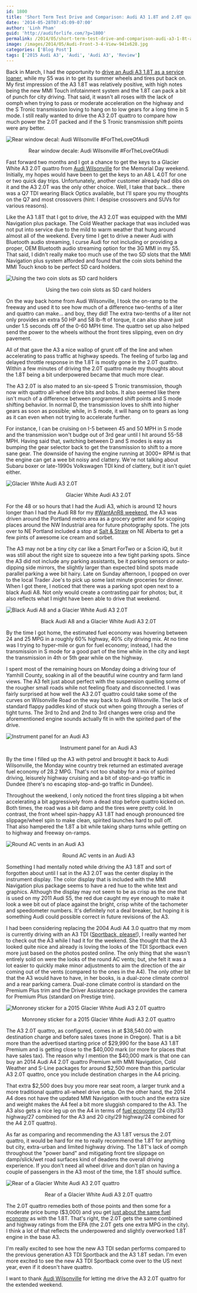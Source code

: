 ```yaml
---
id: 1800
title: 'Short Term Test Drive and Comparison: Audi A3 1.8T and 2.0T quattro'
date: '2014-05-28T07:45:09-07:00'
author: 'Linh Pham'
guid: 'http://audiforlife.com/?p=1800'
permalink: /2014/05/short-term-test-drive-and-comparison-audi-a3-1-8t-and-2-0t-quattro/
image: /images/2014/05/Audi-Front-3-4-View-941x628.jpg
categories: ['Blog Post']
tags: ['2015 Audi A3', 'Audi', 'Audi A3', 'Review']
---
```


Back in March, I had the opportunity to [drive an Audi A3 1.8T as a service loaner](/2014/03/first-impressions-2015-audi-a3-1-8t-sedan/), while my S5 was in to get its summer wheels and tires put back on. My first impression of the A3 1.8T was relatively positive, with high notes being the new MMI Touch infotainment system and the 1.8T can pack a bit of punch for city driving. That said, it wasn't all roses with the lack of oomph when trying to pass or moderate acceleration on the highway and the S Tronic transmission loving to hang on to low gears for a long time in S mode. I still really wanted to drive the A3 2.0T quattro to compare how much power the 2.0T packed and if the S Tronic transmission shift points were any better.

![Rear window decal: Audi Wilsonville #ForTheLoveOfAudi](/images/2014/05/Audi-A3-For-The-Love-Of-Audi.jpg)
<center>Rear window decale: Audi Wilsonville #ForTheLoveOfAudi</center>

Fast forward two months and I got a chance to get the keys to a Glacier White A3 2.0T quattro from [Audi Wilsonville](http://www.audiwilsonville.com/) for the Memorial Day weekend. Initially, my hopes would have been to get the keys to an A8 L 4.0T for one or two quick day trips. Unfortunately, another customer already had dibs on it and the A3 2.0T was the only other choice. Well, I take that back... there was a Q7 TDI wearing Black Optics available, but I'll spare you my thoughts on the Q7 and most crossovers (hint: I despise crossovers and SUVs for various reasons).

Like the A3 1.8T that I got to drive, the A3 2.0T was equipped with the MMI Navigation plus package. The Cold Weather package that was included was not put into service due to the mild to warm weather that hung around almost all of the weekend. Every time I get to drive a newer Audi with Bluetooth audio streaming, I curse Audi for not including or providing a proper, OEM Bluetooth audio streaming option for the 3G MMI in my S5. That said, I didn't really make too much use of the two SD slots that the MMI Navigation plus system afforded and found that the coin slots behind the MMI Touch knob to be perfect SD card holders.

![Using the two coin slots as SD card holders](/images/2014/05/Audi-A3-MMI-Controls-and-Coin-Slots.jpg)
<center>Using the two coin slots as SD card holders</center>

On the way back home from Audi Wilsonville, I took the on-ramp to the freeway and used it to see how much of a difference two-tenths of a liter and quattro can make... and boy, they did! The extra two-tenths of a liter not only provides an extra 50 HP and 58 lb-ft of torque, it can also shave just under 1.5 seconds off of the 0-60 MPH time. The quattro set up also helped send the power to the wheels without the front tires slipping, even on dry pavement.

All of that gave the A3 a nice wallop of grunt off of the line and when accelerating to pass traffic at highway speeds. The feeling of turbo lag and delayed throttle response in the 1.8T is mostly gone in the 2.0T quattro. Within a few minutes of driving the 2.0T quattro made my thoughts about the 1.8T being a bit underpowered became that much more clear.

The A3 2.0T is also mated to an six-speed S Tronic transmission, though now with quattro all-wheel drive bits and bobs. It also seemed like there isn't much of a difference between programmed shift points and S mode shifting behavior. In normal D, the transmission loves to shift into higher gears as soon as possible; while, in S mode, it will hang on to gears as long as it can even when not trying to accelerate further.

For instance, I can be cruising on I-5 between 45 and 50 MPH in S mode and the transmission won't budge out of 3rd gear until I hit around 55-58 MPH. Having said that, switching between D and S modes is easy as bumping the gear selector back to get the transmission to shift to a more sane gear. The downside of having the engine running at 3000+ RPM is that the engine can get a wee bit noisy and clattery. We're not talking about Subaru boxer or late-1990s Volkswagen TDI kind of clattery, but it isn't quiet either.

![Glacier White Audi A3 2.0T](/images/2014/05/Audi-Front-3-4-View.jpg)
<center>Glacier White Audi A3 2.0T</center>

For the 48 or so hours that I had the Audi A3, which is around 12 hours longer than I had the Audi R8 for my [#WantAnR8 weekend](/tag/wantanr8weekend/), the A3 was driven around the Portland metro area as a grocery getter and for scoping places around the NW Industrial area for future photography spots. The jots over to NE Portland included a stop at [Salt & Straw](http://saltandstraw.com/) on NE Alberta to get a few pints of awesome ice cream and sorbet.

The A3 may not be a tiny city car like a Smart ForTwo or a Scion iQ, but it was still about the right size to squeeze into a few tight parking spots. Since the A3 did not include any parking assistants, be it parking sensors or auto-dipping side mirrors, the slightly larger than expected blind spots made parallel parking a wee bit hairy. Late on Sunday afternoon, I popped on over to the local Trader Joe's to pick up some last minute groceries for dinner. When I got there, I noticed that there was a parking spot open next to a black Audi A8. Not only would create a contrasting pair for photos; but, it also reflects what I might have been able to drive that weekend.

![Black Audi A8 and a Glacier White Audi A3 2.0T](/images2014/05/Black-Audi-A8-Meets-White-Audi-A3.jpg)
<center>Black Audi A8 and a Glacier White Audi A3 2.0T</center>

By the time I got home, the estimated fuel economy was hovering between 24 and 25 MPG in a roughly 60% highway, 40% city driving mix. At no time was I trying to hyper-mile or gun for fuel economy; instead, I had the transmission in S mode for a good part of the time while in the city and kept the transmission in 4th or 5th gear while on the highway.

I spent most of the remaining hours on Monday doing a driving tour of Yamhill County, soaking in all of the beautiful wine country and farm land views. The A3 felt just about perfect with the suspension quelling some of the rougher small roads while not feeling floaty and disconnected. I was fairly surprised at how well the A3 2.0T quattro could take some of the curves on Wilsonville Road on the way back to Audi Wilsonville. The lack of standard flappy paddles kind of stuck out when going through a series of tight turns. The 3rd to 2nd and 2nd to 3rd changes were crisp and the aforementioned engine sounds actually fit in with the spirited part of the drive.

![Instrument panel for an Audi A3](/images/2014/05/Audi-A3-Instrument-Panel.jpg)
<center>Instrument panel for an Audi A3</center>

By the time I filled up the A3 with petrol and brought it back to Audi Wilsonville, the Monday wine country trek returned an estimated average fuel economy of 28.2 MPG. That's not too shabby for a mix of spirited driving, leisurely highway cruising and a bit of stop-and-go traffic in Dundee (there's no escaping stop-and-go traffic in Dundee).

Throughout the weekend, I only noticed the front tires slipping a bit when accelerating a bit aggressively from a dead stop before quattro kicked on. Both times, the road was a bit damp and the tires were pretty cold. In contrast, the front wheel spin-happy A3 1.8T had enough pronounced tire slippage/wheel spin to make clean, spirited launches hard to pull off. That also hampered the 1.8T a bit while taking sharp turns while getting on to highway and freeway on-ramps.

![Round AC vents in an Audi A3](/images/2014/05/Audi-A3-AC-Vents.jpg)
<center>Round AC vents in an Audi A3</center>

Something I had mentally noted while driving the A3 1.8T and sort of forgotten about until I sat in the A3 2.0T was the center display in the instrument display. The color display that is included with the MMI Navigation plus package seems to have a red hue to the white text and graphics. Although the display may not seem to be as crisp as the one that is used on my 2011 Audi S5, the red due caught my eye enough to make it look a wee bit out of place against the bright, crisp white of the tachometer and speedometer numbers. It's definitely not a deal breaker, but hoping it is something Audi could possible correct in future revisions of the A3.

I had been considering replacing the 2004 Audi A4 3.0 quattro that my mom is currently driving with an A3 TDI ([Sportback, please!](/2014/04/a3-tdi-sportback-audi-of-america-seems-to-be-listening/)), I really wanted her to check out the A3 while I had it for the weekend. She thought that the A3 looked quite nice and already is loving the looks of the TDI Sportback even more just based on the photos posted online. The only thing that she wasn't entirely sold on were the looks of the round AC vents; but, she felt it was a lot easier to quickly make minor adjustments to aim the direction of the air coming out of the vents (compared to the ones in the A4). The only other bit that the A3 would have to have, in her books, is a dual-zone climate control and a rear parking camera. Dual-zone climate control is standard on the Premium Plus trim and the Driver Assistance package provides the camera for Premium Plus (standard on Prestige trim).

![Monroney sticker for a 2015 Glacier White Audi A3 2.0T quattro](/images/2014/05/Audi-A3-Monroney-Sticker.jpg)
<center>Monroney sticker for a 2015 Glacier White Audi A3 2.0T quattro</center>

The A3 2.0T quattro, as configured, comes in at $38,540.00 with destination charge and before sales taxes (none in Oregon). That is a bit more than the advertised starting price of $29,990 for the base A3 1.8T Premium and is getting close to the $40,000 mark (or more for places that have sales tax). The reason why I mention the $40,000 mark is that one can buy an 2014 Audi A4 2.0T quattro Premium with MMI Navigation, Cold Weather and S-Line packages for around $2,500 more than this particular A3 2.0T quattro, once you include destination charges in the A4 pricing.

That extra $2,500 does buy you more rear seat room, a larger trunk and a more traditional quattro all-wheel drive setup. On the other hand, the 2014 A4 does not have the updated MMI Navigation with touch and the extra size and weight makes the A4 feel a bit more sluggish compared to the A3. The A3 also gets a nice leg up on the A4 in terms of [fuel economy](http://www.fueleconomy.gov/feg/Find.do?action=sbs&id=34710&id=33798&id=33799&id=34771) (24 city/33 highway/27 combined for the A3 and 20 city/29 highway/24 combined for the A4 2.0T quattro).

As far as comparing and recommending the A3 1.8T versus the 2.0T quattro, it would be hard for me to really recommend the 1.8T for anything but city, extra-urban and limited highway driving. The 1.8T's lack of oomph throughout the "power band" and mitigating front tire slippage on damp/slick/wet road surfaces kind of deadens the overall driving experience. If you don't need all wheel drive and don't plan on having a couple of passengers in the A3 most of the time, the 1.8T should suffice.

![Rear of a Glacier White Audi A3 2.0T quattro](/images/2014/05/Audi-A3-Rear-View.jpg)
<center>Rear of a Glacier White Audi A3 2.0T quattro</center>

The 2.0T quattro remedies both of those points and then some for a moderate price bump ($3,000) and you get [just about the same fuel economy](http://www.fueleconomy.gov/feg/Find.do?action=sbs&id=34710&id=33798&id=33799&id=34771) as with the 1.8T. That's right, the 2.0T gets the same combined and highway ratings from the EPA (the 2.0T gets one extra MPG in the city). I think a lot of that reflects the underpowered and slightly overworked 1.8T engine in the base A3.

I'm really excited to see how the new A3 TDI sedan performs compared to the previous generation A3 TDI Sportback and the A3 1.8T sedan. I'm even more excited to see the new A3 TDI Sportback come over to the US next year, even if it doesn't have quattro.

I want to thank [Audi Wilsonville](http://www.audiwilsonville.com/) for letting me drive the A3 2.0T quattro for the extended weekend.
